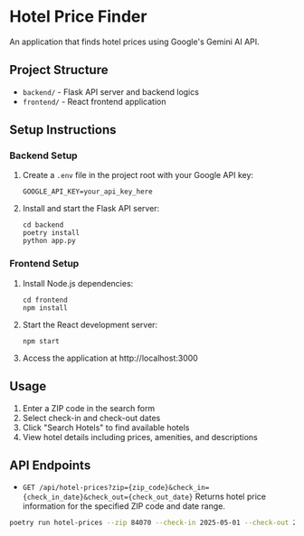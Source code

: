 # Hotel Price Finder

An application that finds hotel prices using Google's Gemini AI API.

## Project Structure

- `backend/` - Flask API server and backend logics
- `frontend/` - React frontend application

## Setup Instructions

### Backend Setup

1. Create a `.env` file in the project root with your Google API key:

   ```
   GOOGLE_API_KEY=your_api_key_here
   ```

2. Install and start the Flask API server:
   ```
   cd backend
   poetry install
   python app.py
   ```

### Frontend Setup

1. Install Node.js dependencies:

   ```
   cd frontend
   npm install
   ```

2. Start the React development server:

   ```
   npm start
   ```

3. Access the application at http://localhost:3000

## Usage

1. Enter a ZIP code in the search form
2. Select check-in and check-out dates
3. Click "Search Hotels" to find available hotels
4. View hotel details including prices, amenities, and descriptions

## API Endpoints

- `GET /api/hotel-prices?zip={zip_code}&check_in={check_in_date}&check_out={check_out_date}`
  Returns hotel price information for the specified ZIP code and date range.

```bash
poetry run hotel-prices --zip 84070 --check-in 2025-05-01 --check-out 2025-05-15
```
